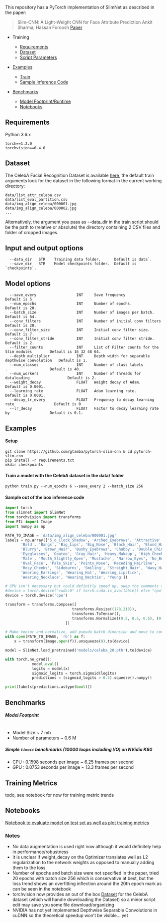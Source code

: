 This repository has a PyTorch implementation of SlimNet as described in the paper:

> Slim-CNN: A Light-Weight CNN for Face Attribute Prediction
> Ankit Sharma, Hassan Foroosh
> [Paper](https://arxiv.org/abs/1907.02157)

- Training
  - [Requirements](#requirements)
  - [Dataset](#dataset)
  - [Script Parameters](#input-and-output-options)
 
- [Examples](#examples)
  - [Train](#setup)
  - [Sample Inference Code](#sample-out-of-the-box-inference-code)
- [Benchmarks](#benchmarks)
  - [Model Footprint/Runtime](#benchmarks)
  - [Notebooks](#notebooks)


## Requirements
Python 3.6.x
```
torch==1.2.0
torchvision==0.4.0
```
## Dataset

The CelebA Facial Recognition Dataset is available [here](http://mmlab.ie.cuhk.edu.hk/projects/CelebA.html), the default train arguments
look for the dataset in the following format in the current working directory:   

```
data/list_attr_celeba.csv
data/list_eval_partition.csv
data/img_align_celeba/000001.jpg
data/img_align_celeba/000002.jpg
...
```

Alternatively, the argument you pass as --data_dir in the train script should be the path to (relative or absolute) the directory containing 2 CSV files and folder of cropped images.

## Input and output options
```
  --data_dir   STR    Training data folder.      Default is data`.
  --save_dir   STR    Model checkpoints folder.  Default is `checkpoints`.
```
## Model options
```
  --save_every                  INT     Save frequency                                    Default is 5
  --num_epochs                  INT     Number of epochs.                                 Default is 20.
  --batch_size                  INT     Number of images per batch.                       Default is 64.
  --conv_filters                INT     Number of initial conv filters                    Default is 20.
  --conv_filter_size            INT     Initial conv filter size.                         Default is 7.
  --conv_filter_stride          INT     Initial conv filter stride.                       Default is 2.  
  --filter_counts               INT     List of Filter counts for the Slim modules        Default is 16 32 48 64.
  --depth_multiplier            INT     Depth width for separable depthwise convolution   Default is 1.
  --num_classes                 INT     Number of class labels        .                   Default is 40.  
  --num_workers                 INT     Number of threads for dataloading                 Default is 2.
  --weight_decay                FLOAT   Weight decay of Adam.                             Default is 0.0001.
  --learning_rate               FLOAT   Adam learning rate.                               Default is 0.0001.
  --decay_lr_every              FLOAT   Frequency to decay learning rate                  Default is 0
  --lr_decay                    FLOAT   Factor to decay learning rate by                  Default is 0.1.

```

## Examples

#### Setup
```
git clone https://github.com/gtamba/pytorch-slim-cnn & cd pytorch-slim-cnn
pip install -r requirements.txt
mkdir checkpoints
```

#### Train a model with the CelebA dataset in the data/ folder
```
python train.py --num_epochs 6 --save_every 2 --batch_size 256
```

#### Sample out of the box inference code
```python
import torch
from slimnet import SlimNet
from torchvision import transforms
from PIL import Image
import numpy as np

PATH_TO_IMAGE = 'data/img_align_celeba/000001.jpg'
labels = np.array(['5_o_Clock_Shadow', 'Arched_Eyebrows', 'Attractive', 'Bags_Under_Eyes',
       'Bald', 'Bangs', 'Big_Lips', 'Big_Nose', 'Black_Hair', 'Blond_Hair',
       'Blurry', 'Brown_Hair', 'Bushy_Eyebrows', 'Chubby', 'Double_Chin',
       'Eyeglasses', 'Goatee', 'Gray_Hair', 'Heavy_Makeup', 'High_Cheekbones',
       'Male', 'Mouth_Slightly_Open', 'Mustache', 'Narrow_Eyes', 'No_Beard',
       'Oval_Face', 'Pale_Skin', 'Pointy_Nose', 'Receding_Hairline',
       'Rosy_Cheeks', 'Sideburns', 'Smiling', 'Straight_Hair', 'Wavy_Hair',
       'Wearing_Earrings', 'Wearing_Hat', 'Wearing_Lipstick',
       'Wearing_Necklace', 'Wearing_Necktie', 'Young'])

# GPU isn't necessary but could definitly speed up, swap the comments to use best hardware available
#device = torch.device("cuda:0" if torch.cuda.is_available() else "cpu")
device = torch.device('cpu')

transform = transforms.Compose([
                              transforms.Resize((178,218)),
                              transforms.ToTensor(),
                              transforms.Normalize((0.5, 0.5, 0.5), (0.5, 0.5, 0.5)),
                           ])

# Make tensor and normalize, add pseudo batch dimension and move to configured device
with open(PATH_TO_IMAGE, 'rb') as f:
    x = transform(Image.open(f)).unsqueeze(0).to(device)

model = SlimNet.load_pretrained('models/celeba_20.pth').to(device)

with torch.no_grad():
            model.eval()
            logits = model(x)
            sigmoid_logits = torch.sigmoid(logits)
            predictions = (sigmoid_logits > 0.5).squeeze().numpy()

print(labels[predictions.astype(bool)])
```

## Benchmarks 

##### Model Footprint
#

- Model Size ~ 7 mb
- Number of parameters ~ 0.6 M 


##### Simple `timeit` benchmarks (10000 loops including I/O) on NVidia K80

- CPU : 0.1598 seconds per image ~ 6.25 frames per second
- GPU : 0.0753 seconds per image ~ 13.3 frames per second


## Training Metrics

todo, see notebook for now for training metric trends

## Notebooks

[Notebook to evaluate model on test set as well as plot training metrics](https://github.com/gtamba/pytorch-slim-cnn/blob/master/notebooks/evaluate.ipynb)


### Notes

-  No data augmentation is used right now although it would definitely help in performance/robustness
-  It is unclear if weight_decay on the Optimizer translates well as L2 regularization to the network weights as opposed to manually adding them to the loss
-  Number of epochs and batch size were not specified in the paper, tried 20 epochs with batch size 256 which is conservative at best, but the loss trend shows an overfitting inflection around the 20th epoch mark as can be seen in the notebook
-  torchvision now provides an out of the box [Dataset](https://github.com/pytorch/vision/blob/master/torchvision/datasets/celeba.py) for the CelebA dataset (which will handle downloading the Dataset) so a minor script edit may save you some file download/organizing
-  NVIDIA has not yet implemented Depthwise Separable Convolutions in cuDNN so the theoretical speedup won't be visible... yet
